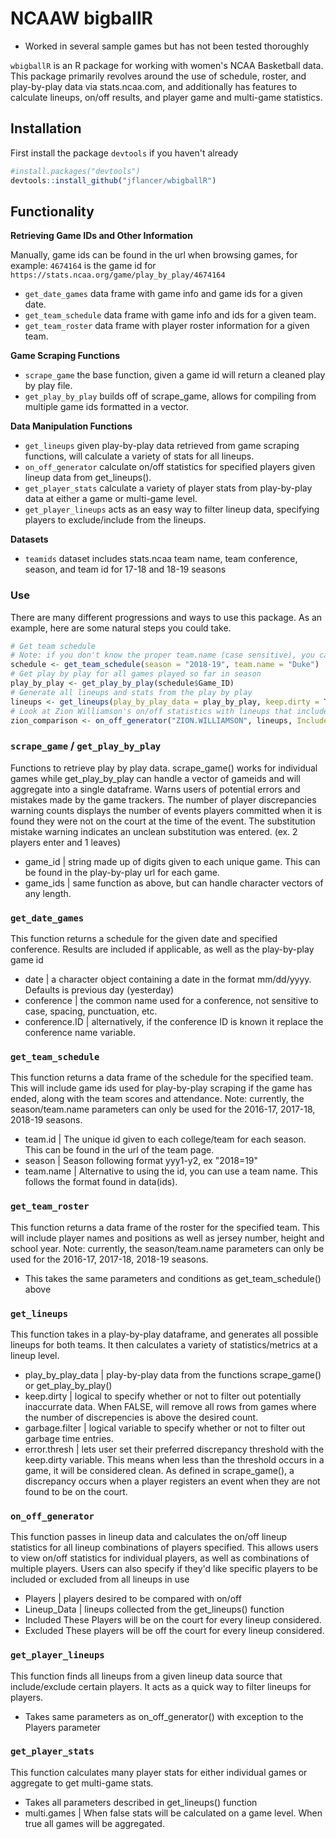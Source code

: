 # NCAAW bigballR

- Worked in several sample games but has not been tested thoroughly

`wbigballR` is an R package for working with women's NCAA Basketball data. This 
package primarily revolves around the use of schedule, roster, and play-by-play data via stats.ncaa.com, and
additionally has features to calculate lineups, on/off results, and player game and multi-game statistics.

## Installation

First install the package `devtools` if you haven't already
``` r
#install.packages("devtools")
devtools::install_github("jflancer/wbigballR")
```

## Functionality

**Retrieving Game IDs and Other Information**

Manually, game ids can be found in the url when browsing games, for example:
```4674164``` is the game id for ```https://stats.ncaa.org/game/play_by_play/4674164```

- `get_date_games` data frame with game info and game ids for a given date.
- `get_team_schedule` data frame with game info and ids for a given team.
- `get_team_roster` data frame with player roster information for a given team. 

**Game Scraping Functions**
- `scrape_game` the base function, given a game id will return a cleaned play by play file.
- `get_play_by_play` builds off of scrape_game, allows for compiling from multiple game ids formatted in a vector.

**Data Manipulation Functions**
- `get_lineups` given play-by-play data retrieved from game scraping functions, will calculate a variety of stats for all lineups.
- `on_off_generator` calculate on/off statistics for specified players given lineup data from get_lineups().
- `get_player_stats` calculate a variety of player stats from play-by-play data at either a game or multi-game level.
- `get_player_lineups` acts as an easy way to filter lineup data, specifying players to exclude/include from the lineups.

**Datasets**
- `teamids` dataset includes stats.ncaa team name, team conference, season, and team id for 17-18 and 18-19 seasons

### Use

There are many different progressions and ways to use this package. As an example, here are some natural steps you could take.
``` r
# Get team schedule
# Note: if you don't know the proper team.name (case sensitive), you can look it up in data("teamids")
schedule <- get_team_schedule(season = "2018-19", team.name = "Duke")
# Get play by play for all games played so far in season
play_by_play <- get_play_by_play(schedule$Game_ID)
# Generate all lineups and stats from the play by play
lineups <- get_lineups(play_by_play_data = play_by_play, keep.dirty = T, garbage.filter = F)
# Look at Zion Williamson's on/off statistics with lineups that include Reddish and Barrett
zion_comparison <- on_off_generator("ZION.WILLIAMSON", lineups, Included = c("CAM.REDDISH","RJ.BARRETT"))
```

### `scrape_game` / `get_play_by_play`
Functions to retrieve play by play data. scrape_game() works for individual games while get_play_by_play can handle a vector of gameids and will aggregate into a single dataframe. Warns users of potential errors and mistakes made by the game trackers. The number of player discrepancies warning counts displays the number of events players committed when it is found they were not on the court at the time of the event. The substitution mistake warning indicates an unclean substitution was entered. (ex. 2 players enter and 1 leaves)
* game_id | string made up of digits given to each unique game. This can be found in the play-by-play url for each game.
* game_ids | same function as above, but can handle character vectors of any length.

### `get_date_games`
This function returns a schedule for the given date and specified conference. Results are included if applicable, as well as the play-by-play game id
* date | a character object containing a date in the format mm/dd/yyyy. Defaults is previous day (yesterday)
* conference | the common name used for a conference, not sensitive to case, spacing, punctuation, etc.
* conference.ID | alternatively, if the conference ID is known it replace the conference name variable.

### `get_team_schedule`
This function returns a data frame of the schedule for the specified team. This will include game ids used for play-by-play scraping if the game has ended, along with the team scores and attendance. Note: currently, the season/team.name parameters can only be used for the 2016-17, 2017-18, 2018-19 seasons.
* team.id | The unique id given to each college/team for each season. This can be found in the url of the team page.
* season | Season following format yyy1-y2, ex "2018=19"
* team.name | Alternative to using the id, you can use a team name. This follows the format found in data(ids).

### `get_team_roster`
This function returns a data frame of the roster for the specified team. This will include player names and positions as well as jersey number, height and school year. Note: currently, the season/team.name parameters can only be used for the 2016-17, 2017-18, 2018-19 seasons.
* This takes the same parameters and conditions as get_team_schedule() above

### `get_lineups`
This function takes in a play-by-play dataframe, and generates all possible lineups for both teams. It then calculates a variety of statistics/metrics at a lineup level.
* play_by_play_data | play-by-play data from the functions scrape_game() or get_play_by_play()
* keep.dirty | logical to specify whether or not to filter out potentially inaccurrate data. When FALSE, will remove all rows from games where the number of discrepencies is above the desired count.
* garbage.filter | logical variable to specify whether or not to filter out garbage time entries.
* error.thresh | lets user set their preferred discrepancy threshold with the keep.dirty variable. This means when less than the threshold occurs in a game, it will be considered clean. As defined in scrape_game(), a discrepancy occurs when a player registers an event when they are not found to be on the court.

### `on_off_generator`
This function passes in lineup data and calculates the on/off lineup statistics for all lineup combinations of players specified. This allows users to view on/off statistics for individual players, as well as combinations of multiple players. Users can also specify if they'd like specific players to be included or excluded from all lineups in use
* Players | players desired to be compared with on/off
* Lineup_Data | lineups collected from the get_lineups() function
* Included These Players will be on the court for every lineup considered.
* Excluded These players will be off the court for every lineup considered.

### `get_player_lineups`
This function finds all lineups from a given lineup data source that include/exclude certain players. It acts as a quick way to filter lineups for players.
* Takes same parameters as on_off_generator() with exception to the Players parameter

### `get_player_stats`
This function calculates many player stats for either individual games or aggregate to get multi-game stats.
* Takes all parameters described in get_lineups() function
* multi.games | When false stats will be calculated on a game level. When true all games will be aggregated.

